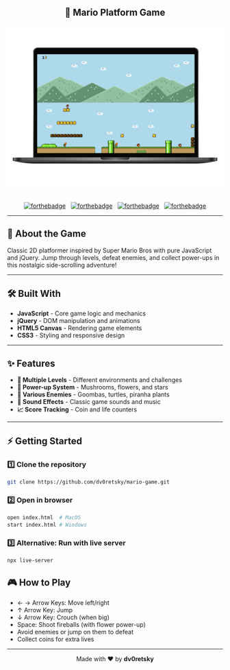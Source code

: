 <h2 align="center">
  🍄 Mario Platform Game
</h2>

<div align="center">
  <img alt="Project Demo" src="./Images/readme-img.png" />
</div>

<br/>

<div align="center">

[![forthebadge](https://forthebadge.com/images/badges/built-with-love.svg)](https://forthebadge.com) &nbsp;
[![forthebadge](https://forthebadge.com/images/badges/made-with-javascript.svg)](https://forthebadge.com) &nbsp;
[![forthebadge](https://forthebadge.com/images/badges/uses-html.svg)](https://forthebadge.com) &nbsp;
[![forthebadge](https://forthebadge.com/images/badges/uses-css.svg)](https://forthebadge.com)

</div>

---

## 🚀 About the Game

Classic 2D platformer inspired by Super Mario Bros with pure JavaScript and jQuery. Jump through levels, defeat enemies, and collect power-ups in this nostalgic side-scrolling adventure!

---

## 🛠 Built With

- **JavaScript** - Core game logic and mechanics  
- **jQuery** - DOM manipulation and animations  
- **HTML5 Canvas** - Rendering game elements  
- **CSS3** - Styling and responsive design  

---

## ✨ Features

- **🏰 Multiple Levels** - Different environments and challenges  
- **🍄 Power-up System** - Mushrooms, flowers, and stars  
- **👾 Various Enemies** - Goombas, turtles, piranha plants  
- **🎵 Sound Effects** - Classic game sounds and music  
- **📈 Score Tracking** - Coin and life counters  

---

## ⚡ Getting Started

### 1️⃣ Clone the repository

```bash
git clone https://github.com/dv0retsky/mario-game.git
```

### 2️⃣ Open in browser

```bash
open index.html  # MacOS
start index.html # Windows
```

### 3️⃣ Alternative: Run with live server

```bash
npx live-server
```

##  🎮 How to Play
- ← → Arrow Keys: Move left/right
- ↑ Arrow Key: Jump
- ↓ Arrow Key: Crouch (when big)
- Space: Shoot fireballs (with flower power-up)
- Avoid enemies or jump on them to defeat
- Collect coins for extra lives
---

<div align="center"> Made with ❤️ by <b>dv0retsky</b> </div>
